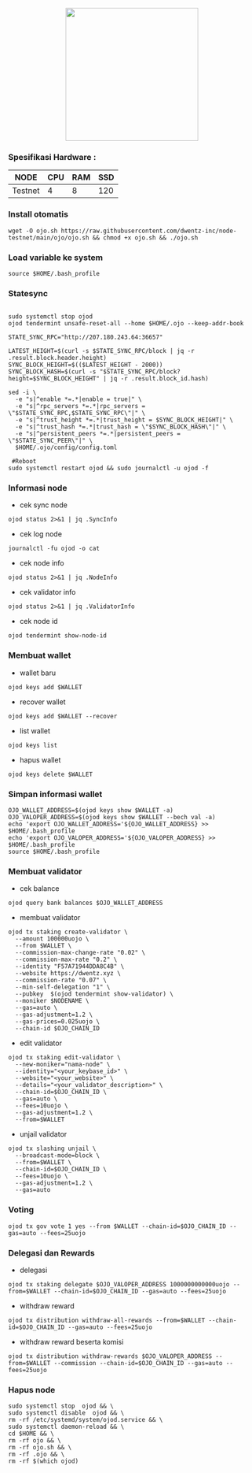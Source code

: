 
<p align="center">
  <img width="270" height="auto" src="https://user-images.githubusercontent.com/118625308/223598826-bf4ab4f2-7db5-4655-853c-3b6200a22840.png">
</p>

### Spesifikasi Hardware :
NODE  | CPU     | RAM      | SSD     |
| ------------- | ------------- | ------------- | -------- |
| Testnet | 4          | 8         | 120  |


### Install otomatis
```
wget -O ojo.sh https://raw.githubusercontent.com/dwentz-inc/node-testnet/main/ojo/ojo.sh && chmod +x ojo.sh && ./ojo.sh
```
### Load variable ke system
```
source $HOME/.bash_profile
```
### Statesync
```

sudo systemctl stop ojod
ojod tendermint unsafe-reset-all --home $HOME/.ojo --keep-addr-book 

STATE_SYNC_RPC="http://207.180.243.64:36657"

LATEST_HEIGHT=$(curl -s $STATE_SYNC_RPC/block | jq -r .result.block.header.height)
SYNC_BLOCK_HEIGHT=$(($LATEST_HEIGHT - 2000))
SYNC_BLOCK_HASH=$(curl -s "$STATE_SYNC_RPC/block?height=$SYNC_BLOCK_HEIGHT" | jq -r .result.block_id.hash)

sed -i \
  -e "s|^enable *=.*|enable = true|" \
  -e "s|^rpc_servers *=.*|rpc_servers = \"$STATE_SYNC_RPC,$STATE_SYNC_RPC\"|" \
  -e "s|^trust_height *=.*|trust_height = $SYNC_BLOCK_HEIGHT|" \
  -e "s|^trust_hash *=.*|trust_hash = \"$SYNC_BLOCK_HASH\"|" \
  -e "s|^persistent_peers *=.*|persistent_peers = \"$STATE_SYNC_PEER\"|" \
  $HOME/.ojo/config/config.toml
  
 #Reboot
sudo systemctl restart ojod && sudo journalctl -u ojod -f
```
### Informasi node

* cek sync node
```
ojod status 2>&1 | jq .SyncInfo
```
* cek log node
```
journalctl -fu ojod -o cat
```
* cek node info
```
ojod status 2>&1 | jq .NodeInfo
```
* cek validator info
```
ojod status 2>&1 | jq .ValidatorInfo
```
* cek node id
```
ojod tendermint show-node-id
```
### Membuat wallet
* wallet baru
```
ojod keys add $WALLET
```
* recover wallet
```
ojod keys add $WALLET --recover
```
* list wallet
```
ojod keys list
```
* hapus wallet
```
ojod keys delete $WALLET
```
### Simpan informasi wallet
```
OJO_WALLET_ADDRESS=$(ojod keys show $WALLET -a)
OJO_VALOPER_ADDRESS=$(ojod keys show $WALLET --bech val -a)
echo 'export OJO_WALLET_ADDRESS='${OJO_WALLET_ADDRESS} >> $HOME/.bash_profile
echo 'export OJO_VALOPER_ADDRESS='${OJO_VALOPER_ADDRESS} >> $HOME/.bash_profile
source $HOME/.bash_profile
```

### Membuat validator
* cek balance
```
ojod query bank balances $OJO_WALLET_ADDRESS
```
* membuat validator
```
ojod tx staking create-validator \
  --amount 100000uojo \
  --from $WALLET \
  --commission-max-change-rate "0.02" \
  --commission-max-rate "0.2" \
  --identity "F57A71944DDA8C4B" \
  --website https://dwentz.xyz \
  --commission-rate "0.07" \
  --min-self-delegation "1" \
  --pubkey  $(ojod tendermint show-validator) \
  --moniker $NODENAME \
  --gas=auto \
  --gas-adjustment=1.2 \
  --gas-prices=0.025uojo \
  --chain-id $OJO_CHAIN_ID
```
* edit validator
```
ojod tx staking edit-validator \
  --new-moniker="nama-node" \
  --identity="<your_keybase_id>" \
  --website="<your_website>" \
  --details="<your_validator_description>" \
  --chain-id=$OJO_CHAIN_ID \
  --gas=auto \
  --fees=10uojo \
  --gas-adjustment=1.2 \
  --from=$WALLET
```
* unjail validator
```
ojod tx slashing unjail \
  --broadcast-mode=block \
  --from=$WALLET \
  --chain-id=$OJO_CHAIN_ID \
  --fees=10uojo \
  --gas-adjustment=1.2 \
  --gas=auto
```
### Voting
```
ojod tx gov vote 1 yes --from $WALLET --chain-id=$OJO_CHAIN_ID --gas=auto --fees=25uojo
```
### Delegasi dan Rewards
* delegasi
```
ojod tx staking delegate $OJO_VALOPER_ADDRESS 1000000000000uojo --from=$WALLET --chain-id=$OJO_CHAIN_ID --gas=auto --fees=25uojo
```
* withdraw reward
```
ojod tx distribution withdraw-all-rewards --from=$WALLET --chain-id=$OJO_CHAIN_ID --gas=auto --fees=25uojo
```
* withdraw reward beserta komisi
```
ojod tx distribution withdraw-rewards $OJO_VALOPER_ADDRESS --from=$WALLET --commission --chain-id=$OJO_CHAIN_ID --gas=auto --fees=25uojo
```

### Hapus node
```
sudo systemctl stop  ojod && \
sudo systemctl disable  ojod && \
rm -rf /etc/systemd/system/ojod.service && \
sudo systemctl daemon-reload && \
cd $HOME && \
rm -rf ojo && \
rm -rf ojo.sh && \
rm -rf .ojo && \
rm -rf $(which ojod)
```
